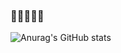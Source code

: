 ### :gem:🥯🌰🍞🍚

![Anurag's GitHub stats](https://github-readme-stats.vercel.app/api?username=Nya128&show_icons=true&theme=transparent)
